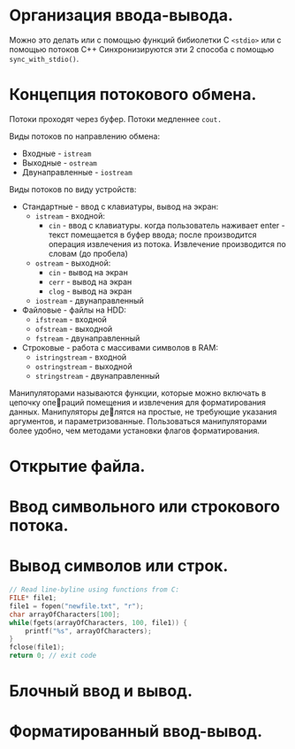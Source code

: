 # Организация ввода-вывода.

Можно это делать или с помощью функций бибиолетки C `<stdio>` или с помощью потоков C++ Синхронизируются эти 2 способа с помощью `sync_with_stdio()`.

# Концепция потокового обмена. 

Потоки проходят через буфер. Потоки медленнее `cout.`

Виды потоков по направлению обмена:
- Входные - `istream`
- Выходные - `ostream`
- Двунаправленные - `iostream`

Виды потоков по виду устройств:
- Стандартные - ввод с клавиатуры, вывод на экран:
    - `istream` - входной:
        - `cin` - ввод с клавиатуры. когда пользователь наживает enter - текст помещается в буфер ввода; после производится операция извлечения из потока. Извлечение производится по словам (до пробела)
    - `ostream` - выходной:
        - `cin` - вывод на экран
        - `cerr` - вывод на экран
        - `clog` - вывод на экран
    - `iostream` - двунаправленный
- Файловые - файлы на HDD:
    - `ifstream` - входной
    - `ofstream` - выходной
    - `fstream` - двунаправленный
- Строковые - работа с массивами символов в RAM:
    - `istringstream` - входной
    - `ostringstream` - выходной
    - `stringstream` - двунаправленный

Манипуляторами называются функции, которые можно включать в цепочку операций помещения и извлечения для форматирования данных. Манипуляторы делятся на простые, не требующие указания аргументов, и параметризованные. Пользоваться манипуляторами более удобно, чем методами установки флагов  форматирования. 

# Открытие файла. 

# Ввод символьного или строкового потока. 

# Вывод символов или строк. 

```cpp
// Read line-byline using functions from C:
FILE* file1;
file1 = fopen("newfile.txt", "r");
char arrayOfCharacters[100];
while(fgets(arrayOfCharacters, 100, file1)) {
    printf("%s", arrayOfCharacters);
}
fclose(file1);
return 0; // exit code
```

# Блочный ввод и вывод. 

# Форматированный ввод-вывод.